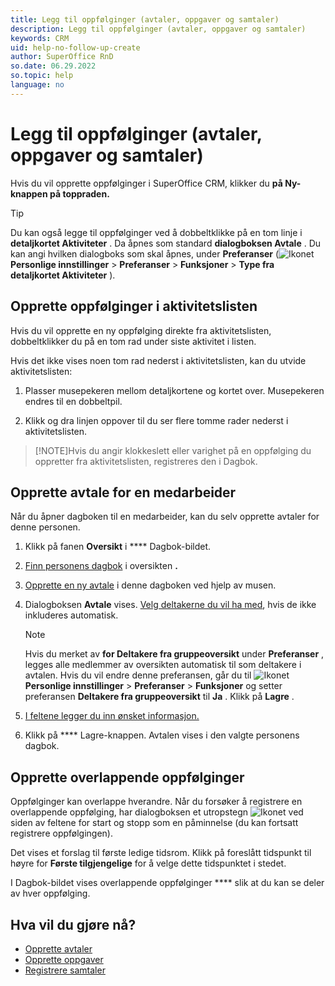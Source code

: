 ```yaml
---
title: Legg til oppfølginger (avtaler, oppgaver og samtaler)
description: Legg til oppfølginger (avtaler, oppgaver og samtaler)
keywords: CRM
uid: help-no-follow-up-create
author: SuperOffice RnD
so.date: 06.29.2022
so.topic: help
language: no
---
```


# Legg til oppfølginger (avtaler, oppgaver og samtaler)

Hvis du vil opprette oppfølginger i SuperOffice CRM, klikker du **på Ny-knappen på toppraden.** 

> [!TIP]
> Du kan også legge til oppfølginger ved å dobbeltklikke på en tom linje i **detaljkortet Aktiviteter** . Da åpnes som standard **dialogboksen Avtale** . Du kan angi hvilken dialogboks som skal åpnes, under **Preferanser** (![Ikonet][img1] **Personlige innstillinger** > **Preferanser** > **Funksjoner** > **Type fra detaljkortet Aktiviteter** ).

## Opprette oppfølginger i aktivitetslisten

Hvis du vil opprette en ny oppfølging direkte fra aktivitetslisten, dobbeltklikker du på en tom rad under siste aktivitet i listen.

Hvis det ikke vises noen tom rad nederst i aktivitetslisten, kan du utvide aktivitetslisten:

1. Plasser musepekeren mellom detaljkortene og kortet over. Musepekeren endres til en dobbeltpil.

2. Klikk og dra linjen oppover til du ser flere tomme rader nederst i aktivitetslisten.

> [!NOTE]Hvis du angir klokkeslett eller varighet på en oppfølging du oppretter fra aktivitetslisten, registreres den i Dagbok.
> 
## <a id="associate" />Opprette avtale for en medarbeider

Når du åpner dagboken til en medarbeider, kan du selv opprette avtaler for denne personen.

1. Klikk på fanen **Oversikt** i **** Dagbok-bildet.

2. [Finn personens dagbok][4] i oversikten **.** 

3. [Opprette en ny avtale][1] i denne dagboken ved hjelp av musen.

4. Dialogboksen **Avtale** vises.  [Velg deltakerne du vil ha med][5], hvis de ikke inkluderes automatisk.

    > [!NOTE]
    > Hvis du merket  av **for Deltakere fra gruppeoversikt** under **Preferanser** , legges alle medlemmer av oversikten automatisk til som deltakere i avtalen. Hvis du vil endre denne preferansen, går du til ![Ikonet][img1] **Personlige innstillinger** > **Preferanser** > **Funksjoner** og setter preferansen **Deltakere fra gruppeoversikt** til **Ja** . Klikk på **Lagre** .

5. [I feltene legger du inn ønsket informasjon.][6]

6. Klikk på **** Lagre-knappen. Avtalen vises i den valgte personens dagbok.

## <a id="overlap" />Opprette overlappende oppfølginger

Oppfølginger kan overlappe hverandre. Når du forsøker å registrere en overlappende oppfølging, har dialogboksen et utropstegn ![Ikonet][img2] ved siden av feltene for start og stopp som en påminnelse (du kan fortsatt registrere oppfølgingen).

Det vises et forslag til første ledige tidsrom. Klikk på foreslått tidspunkt til høyre for **Første tilgjengelige** for å velge dette tidspunktet i stedet.

I Dagbok-bildet vises overlappende oppfølginger **** slik at du kan se deler av hver oppfølging.

## Hva vil du gjøre nå?

* [Opprette avtaler][1]
* [Opprette oppgaver][2]
* [Registrere samtaler][3]

<!-- Referenced links -->
[1]: create-appointment.md
[2]: create-task.md
[3]: phone-call/add.md
[4]: open.md
[5]: invitation/add-participant.md
[6]: screen/dialog-for-followups.md

<!-- Referenced images -->
[img1]: ../../../media/icons/personal-settings-small.png
[img2]: ../../../../common/icons/warning-red.png
